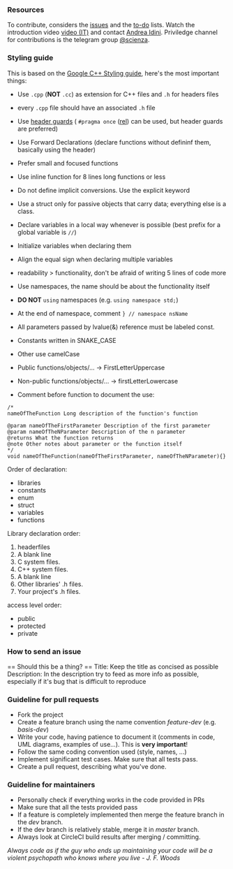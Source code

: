 ### Resources
To contribute, considers the [issues](https://github.com/AndreaIdini/Schroedinger/issues) and the [to-do](https://github.com/AndreaIdini/Schroedinger/projects) lists. 
Watch the introduction video [video \(IT\)](https://www.youtube.com/watch?v=KH8xd0TKkz4)
and contact [Andrea Idini](mailto:andrea.idini@gmail.com).
Priviledge channel for contributions is the telegram group [@scienza](https://t.me/Scienza).

### Styling guide
This is based on the [Google C++ Styling guide](https://google.github.io/styleguide/cppguide.html), here's the most important things:

- Use `.cpp` (**NOT** `.cc`) as extension for C++ files and `.h` for headers files
- every `.cpp` file should have an associated `.h` file
- Use [header guards](https://en.wikipedia.org/wiki/Include_guard) ( `#pragma once` ([rel](https://en.wikipedia.org/wiki/Pragma_once)) can be used, but header guards are preferred)
- Use Forward Declarations (declare functions without defininf them, basically using the header)
- Prefer small and focused functions
- Use inline function for 8 lines long functions or less
- Do not define implicit conversions. Use the explicit keyword
- Use a struct only for passive objects that carry data; everything else is a class.
- Declare variables in a local way whenever is possible (best prefix for a global variable is `//`)
- Initialize variables when declaring them
- Align the equal sign when declaring multiple variables
- readability > functionality, don't be afraid of writing 5 lines of code more
- Use namespaces, the name should be about the functionality itself
- **DO NOT** `using` namespaces (e.g. `using namespace std;`)
- At the end of namespace, comment `} // namespace nsName`

- All parameters passed by lvalue(&) reference must be labeled const.
  
- Constants written in SNAKE_CASE
- Other use camelCase

- Public functions/objects/... -> FirstLetterUppercase
- Non-public functions/objects/... -> firstLetterLowercase

- Comment before function to document the use:
``` 
/*
nameOfTheFunction Long description of the function's function

@param nameOfTheFirstParameter Description of the first parameter
@param nameOfTheNParameter Description of the n parameter
@returns What the function returns
@note Other notes about parameter or the function itself
*/
void nameOfTheFunction(nameOfTheFirstParameter, nameOfTheNParameter){}
``` 

Order of declaration:
- libraries
- constants
- enum
- struct
- variables
- functions

Library declaration order:

1. headerfiles
2. A blank line
3. C system files.
4. C++ system files.
5. A blank line
6. Other libraries' .h files.
7. Your project's .h files.

access level order:
- public
- protected
- private

### How to send an issue
== Should this be a thing? ==
Title: Keep the title as concised as possible
Description: In the description try to feed as more info as possible, especially if it's bug that is difficult to reproduce

### Guideline for pull requests
* Fork the project
* Create a feature branch using the name convention *feature-dev* (e.g. *basis-dev*)
* Write your code, having patience to document it (comments in code, UML diagrams, examples of use...). This is **very important**!
* Follow the same coding convention used (style, names, ...)
* Implement significant test cases. Make sure that all tests pass.
* Create a pull request, describing what you've done.

### Guideline for maintainers
* Personally check if everything works in the code provided in PRs
* Make sure that all the tests provided pass
* If a feature is completely implemented then merge the feature branch in the *dev* branch.
* If the dev branch is relatively stable, merge it in *master* branch.
* Always look at CircleCI build results after merging / committing.

*Always code as if the guy who ends up maintaining your code will be a violent psychopath who knows where you live*
*- J. F. Woods*

